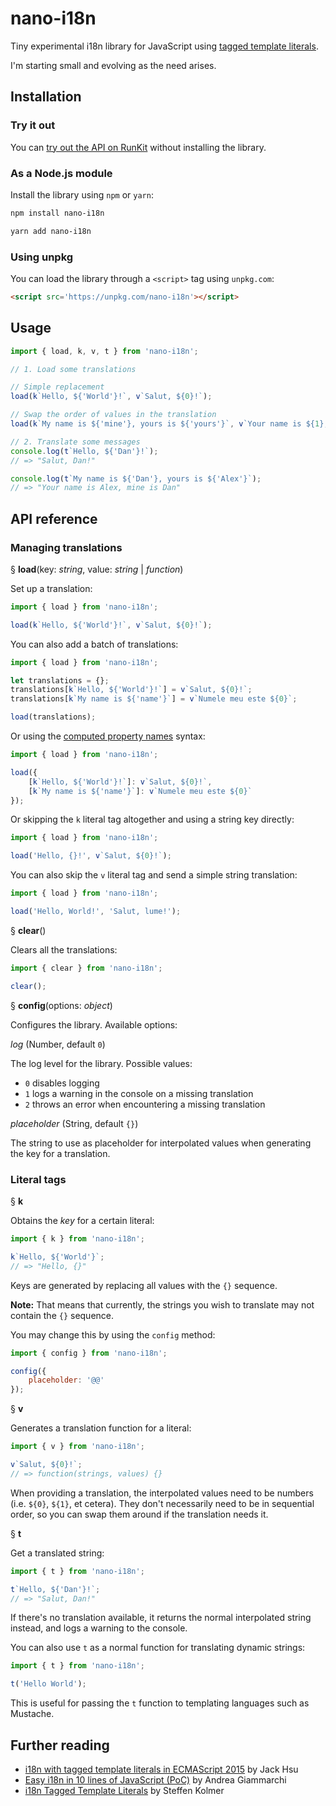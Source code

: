 # nano-i18n

Tiny experimental i18n library for JavaScript using [tagged template literals](https://developer.mozilla.org/en-US/docs/Web/JavaScript/Reference/Template_literals).

I'm starting small and evolving as the need arises.

## Installation

### Try it out

You can [try out the API on RunKit](https://npm.runkit.com/nano-i18n) without installing the library.

### As a Node.js module

Install the library using `npm` or `yarn`:

```bash
npm install nano-i18n
```

```bash
yarn add nano-i18n
```

### Using unpkg

You can load the library through a `<script>` tag using `unpkg.com`:

```html
<script src='https://unpkg.com/nano-i18n'></script>
```

## Usage

```js
import { load, k, v, t } from 'nano-i18n';

// 1. Load some translations

// Simple replacement
load(k`Hello, ${'World'}!`, v`Salut, ${0}!`);

// Swap the order of values in the translation
load(k`My name is ${'mine'}, yours is ${'yours'}`, v`Your name is ${1}, mine is ${0}`);

// 2. Translate some messages
console.log(t`Hello, ${'Dan'}!`);
// => "Salut, Dan!"

console.log(t`My name is ${'Dan'}, yours is ${'Alex'}`);
// => "Your name is Alex, mine is Dan"
```

## API reference

### Managing translations

§ **load**(key: _string_, value: _string_ | _function_)

Set up a translation:

```js
import { load } from 'nano-i18n';

load(k`Hello, ${'World'}!`, v`Salut, ${0}!`);
```

You can also add a batch of translations:

```js
import { load } from 'nano-i18n';

let translations = {};
translations[k`Hello, ${'World'}!`] = v`Salut, ${0}!`;
translations[k`My name is ${'name'}`] = v`Numele meu este ${0}`;

load(translations);
```

Or using the [computed property names](https://developer.mozilla.org/en-US/docs/Web/JavaScript/Reference/Operators/Object_initializer#Computed_property_names) syntax:

```js
import { load } from 'nano-i18n';

load({
	[k`Hello, ${'World'}!`]: v`Salut, ${0}!`,
	[k`My name is ${'name'}`]: v`Numele meu este ${0}`
});
```

Or skipping the `k` literal tag altogether and using a string key directly:

```js
import { load } from 'nano-i18n';

load('Hello, {}!', v`Salut, ${0}!`);
```

You can also skip the `v` literal tag and send a simple string translation:

```js
import { load } from 'nano-i18n';

load('Hello, World!', 'Salut, lume!');
```

§ **clear**()

Clears all the translations:

```js
import { clear } from 'nano-i18n';

clear();
```

§ **config**(options: _object_)

Configures the library. Available options:

_log_ (Number, default `0`)

The log level for the library. Possible values:

-   `0` disables logging
-   `1` logs a warning in the console on a missing translation
-   `2` throws an error when encountering a missing translation

_placeholder_ (String, default `{}`)

The string to use as placeholder for interpolated values when generating the key for a translation.

### Literal tags

§ **k**

Obtains the _key_ for a certain literal:

```js
import { k } from 'nano-i18n';

k`Hello, ${'World'}`;
// => "Hello, {}"
```

Keys are generated by replacing all values with the `{}` sequence.

**Note:** That means that currently, the strings you wish to translate may not contain the `{}` sequence.

You may change this by using the `config` method:

```js
import { config } from 'nano-i18n';

config({
	placeholder: '@@'
});
```

§ **v**

Generates a translation function for a literal:

```js
import { v } from 'nano-i18n';

v`Salut, ${0}!`;
// => function(strings, values) {}
```

When providing a translation, the interpolated values need to be numbers (i.e. `${0}`, `${1}`, et cetera). They don't necessarily need to be in sequential order, so you can swap them around if the translation needs it.

§ **t**

Get a translated string:

```js
import { t } from 'nano-i18n';

t`Hello, ${'Dan'}!`;
// => "Salut, Dan!"
```

If there's no translation available, it returns the normal interpolated string instead, and logs a warning to the console.

You can also use `t` as a normal function for translating dynamic strings:

```js
import { t } from 'nano-i18n';

t('Hello World');
```

This is useful for passing the `t` function to templating languages such as Mustache.

## Further reading

-   [i18n with tagged template literals in ECMAScript 2015](https://jaysoo.ca/2014/03/20/i18n-with-es2015-template-literals/) by Jack Hsu
-   [Easy i18n in 10 lines of JavaScript (PoC)](https://codeburst.io/easy-i18n-in-10-lines-of-javascript-poc-eb9e5444d71e) by Andrea Giammarchi
-   [i18n Tagged Template Literals](http://i18n-tag.kolmer.net/) by Steffen Kolmer
